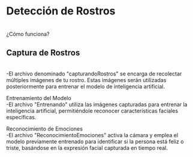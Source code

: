 <h1>Detección de Rostros</h1>
<br> ¿Cómo funciona?

<h2>Captura de Rostros</h2>
<br>  -El archivo denominado "capturandoRostros" se encarga de recolectar múltiples imágenes de tu rostro. Estas imágenes serán utilizadas posteriormente para entrenar el modelo de inteligencia artificial.

Entrenamiento del Modelo
<br>  -El archivo "Entrenando" utiliza las imágenes capturadas para entrenar la inteligencia artificial, permitiéndole reconocer características faciales específicas.

Reconocimiento de Emociones
<br>  -El archivo "ReconocimientoEmociones" activa la cámara y emplea el modelo previamente entrenado para identificar si la persona está feliz o triste, basándose en la expresión facial capturada en tiempo real.
